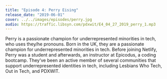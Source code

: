 ```yaml
---
title: "Episode 4: Perry Eising"
release_date: "2019-06-01"
cover: ../../images/episodes/perry.jpg
audio: https://traffic.libsyn.com/pdxwit/E4_04_27_2019_perry_1.mp3
---
```

Perry is a passionate champion for underrepresented minorities in tech, who uses they/he pronouns. Born in the UK, they are a passionate champion for underrepresented minorities in tech. Before joining Netlify, Perry was a student and afterwards, an instructor at Epicodus, a coding bootcamp. They’ve been an active member of several communities that support underrepresented identities in tech, including Lesbians Who Tech, Out in Tech, and PDXWIT.
